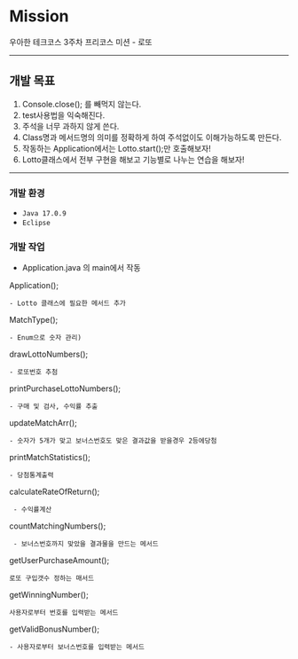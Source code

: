 # Mission
우아한 테크코스 3주차 프리코스 미션 - 로또

---------------
## 개발 목표
  1. Console.close(); 를 빼먹지 않는다.
  2. test사용법을 익숙해진다.
  3. 주석을 너무 과하지 않게 쓴다.
  4. Class명과 메서드명의 의미를 정확하게 하여 주석없이도 이해가능하도록 만든다.
  5. 작동하는 Application에서는 Lotto.start();만 호출해보자!
  6. Lotto클래스에서 전부 구현을 해보고 기능별로 나누는 연습을 해보자!
----------------
### 개발 환경

- `Java 17.0.9`
- `Eclipse`

### 개발 작업
- Application.java 의 main에서 작동

 Application();
```
- Lotto 클래스에 필요한 메서드 추가
```
MatchType();
```
- Enum으로 숫자 관리)
```
drawLottoNumbers();
```
- 로또번호 추첨
```
printPurchaseLottoNumbers();
```
- 구매 및 검사, 수익률 추출
```
updateMatchArr();
```
- 숫자가 5개가 맞고 보너스번호도 맞은 결과값을 받을경우 2등에당첨
```
printMatchStatistics();
```
- 당첨통계출력
```
calculateRateOfReturn();
```
 - 수익률계산
```
countMatchingNumbers();
```
 - 보너스번호까지 맞았을 결과물을 만드는 메서드
```
getUserPurchaseAmount();
```
로또 구입갯수 정하는 매서드
```
getWinningNumber();
```
사용자로부터 번호를 입력받는 메서드
```
getValidBonusNumber();
```
- 사용자로부터 보너스번호를 입력받는 메서드
```

